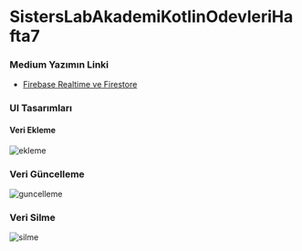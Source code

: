# SistersLabAkademiKotlinOdevleriHafta7

### Medium Yazımın Linki
* [Firebase Realtime ve Firestore](https://medium.com/@yusufmendes123/firebase-realtime-database-ve-firestore-aras%C4%B1ndaki-farklar-nelerdir-87e2d02bd9bf)

### UI Tasarımları

#### Veri Ekleme
![ekleme](https://github.com/mendess12/SistersLabAkademiKotlinOdevleriHafta7/assets/76566952/4046ce8b-f7ea-4711-836b-c895391adfe4)

### Veri Güncelleme
![guncelleme](https://github.com/mendess12/SistersLabAkademiKotlinOdevleriHafta7/assets/76566952/b1334664-cfa7-4dd7-bf19-0739fa018e3a)

### Veri Silme
![silme](https://github.com/mendess12/SistersLabAkademiKotlinOdevleriHafta7/assets/76566952/e48b62be-9275-4e6e-924b-dc9760cd9c73)



